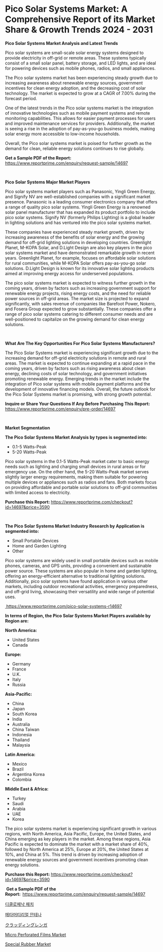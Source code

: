 <p><h1>Pico Solar Systems Market: A Comprehensive Report of its Market Share & Growth Trends 2024 - 2031</h1></p><p><strong>Pico Solar Systems Market Analysis and Latest Trends</strong></p>
<p><p>Pico solar systems are small-scale solar energy systems designed to provide electricity in off-grid or remote areas. These systems typically consist of a small solar panel, battery storage, and LED lights, and are ideal for powering devices such as mobile phones, radios, and small appliances.</p><p>The Pico solar systems market has been experiencing steady growth due to increasing awareness about renewable energy sources, government incentives for clean energy adoption, and the decreasing cost of solar technology. The market is expected to grow at a CAGR of 7.00% during the forecast period.</p><p>One of the latest trends in the Pico solar systems market is the integration of innovative technologies such as mobile payment systems and remote monitoring capabilities. This allows for easier payment processes for users and improved maintenance services for providers. Additionally, the market is seeing a rise in the adoption of pay-as-you-go business models, making solar energy more accessible to low-income households.</p><p>Overall, the Pico solar systems market is poised for further growth as the demand for clean, reliable energy solutions continues to rise globally.</p></p>
<p><strong>Get a Sample PDF of the Report:&nbsp;</strong> <a href="https://www.reportprime.com/enquiry/request-sample/14697">https://www.reportprime.com/enquiry/request-sample/14697</a></p>
<p>&nbsp;</p>
<p><strong>Pico Solar Systems Major Market Players</strong></p>
<p><p>Pico solar systems market players such as Panasonic, Yingli Green Energy, and Signify NV are well-established companies with a significant market presence. Panasonic is a leading consumer electronics company that offers a range of quality pico solar systems. Yingli Green Energy is a renowned solar panel manufacturer that has expanded its product portfolio to include pico solar systems. Signify NV (formerly Philips Lighting) is a global leader in lighting solutions and has ventured into the pico solar systems market.</p><p>These companies have experienced steady market growth, driven by increasing awareness of the benefits of solar energy and the growing demand for off-grid lighting solutions in developing countries. Greenlight Planet, M-KOPA Solar, and D.Light Design are also key players in the pico solar systems market and have demonstrated remarkable growth in recent years. Greenlight Planet, for example, focuses on affordable solar solutions for rural communities, while M-KOPA Solar offers pay-as-you-go solar solutions. D.Light Design is known for its innovative solar lighting products aimed at improving energy access for underserved populations.</p><p>The pico solar systems market is expected to witness further growth in the coming years, driven by factors such as increasing government support for renewable energy projects, rising energy costs, and the need for reliable power sources in off-grid areas. The market size is projected to expand significantly, with sales revenue of companies like Barefoot Power, Nokero, and Fosera Group expected to grow substantially. These companies offer a range of pico solar systems catering to different consumer needs and are well-positioned to capitalize on the growing demand for clean energy solutions.</p></p>
<p>&nbsp;</p>
<p><strong>What Are The Key Opportunities For Pico Solar Systems Manufacturers?</strong></p>
<p><p>The Pico Solar Systems market is experiencing significant growth due to the increasing demand for off-grid electricity solutions in remote and rural areas. The market is expected to continue expanding at a rapid pace in the coming years, driven by factors such as rising awareness about clean energy, declining costs of solar technology, and government initiatives promoting renewable energy. Emerging trends in the market include the integration of Pico solar systems with mobile payment platforms and the development of innovative financing models. Overall, the future outlook for the Pico Solar Systems market is promising, with strong growth potential.</p></p>
<p><strong>Inquire or Share Your Questions If Any Before Purchasing This Report:</strong> <a href="https://www.reportprime.com/enquiry/pre-order/14697">https://www.reportprime.com/enquiry/pre-order/14697</a></p>
<p>&nbsp;</p>
<p><strong>Market Segmentation</strong></p>
<p><strong>The Pico Solar Systems Market Analysis by types is segmented into:</strong></p>
<p><ul><li>0.1-5 Watts-Peak</li><li>5-20 Watts-Peak</li></ul></p>
<p><p>Pico solar systems in the 0.1-5 Watts-Peak market cater to basic energy needs such as lighting and charging small devices in rural areas or for emergency use. On the other hand, the 5-20 Watts-Peak market serves slightly larger energy requirements, making them suitable for powering multiple devices or appliances such as radios and fans. Both markets focus on providing affordable and portable solar solutions to off-grid communities with limited access to electricity.</p></p>
<p><strong>Purchase this Report:&nbsp;</strong><a href="https://www.reportprime.com/checkout?id=14697&price=3590">https://www.reportprime.com/checkout?id=14697&price=3590</a></p>
<p>&nbsp;</p>
<p><strong>The Pico Solar Systems Market Industry Research by Application is segmented into:</strong></p>
<p><ul><li>Small Portable Devices</li><li>Home and Garden Lighting</li><li>Other</li></ul></p>
<p><p>Pico solar systems are widely used in small portable devices such as mobile phones, cameras, and GPS units, providing a convenient and sustainable power source. These systems are also popular in home and garden lighting, offering an energy-efficient alternative to traditional lighting solutions. Additionally, pico solar systems have found application in various other markets, including outdoor recreational activities, emergency preparedness, and off-grid living, showcasing their versatility and wide range of potential uses.</p></p>
<p><a href="https://www.reportprime.com/pico-solar-systems-r14697">&nbsp;https://www.reportprime.com/pico-solar-systems-r14697</a></p>
<p><strong>In terms of Region, the Pico Solar Systems Market Players available by Region are:</strong></p>
<p>
    <p> <strong> North America: </strong>
        <ul>
            <li>United States</li>
            <li>Canada</li>
        </ul>
        </p> 
    <p> <strong> Europe: </strong>
        <ul>
            <li>Germany</li>
            <li>France</li>
            <li>U.K.</li>
            <li>Italy</li>
            <li>Russia</li>
        </ul>
        </p> 
    <p> <strong> Asia-Pacific: </strong>
        <ul>
            <li>China</li>
            <li>Japan</li>
            <li>South Korea</li>
            <li>India</li>
            <li>Australia</li>
            <li>China Taiwan</li>
            <li>Indonesia</li>
            <li>Thailand</li>
            <li>Malaysia</li>
        </ul>
        </p> 
    <p> <strong> Latin America: </strong>
        <ul>
            <li>Mexico</li>
            <li>Brazil</li>
            <li>Argentina Korea</li>
            <li>Colombia</li>
        </ul>
        </p> 
    <p> <strong> Middle East & Africa: </strong>
        <ul>
            <li>Turkey</li>
            <li>Saudi</li>
            <li>Arabia</li>
            <li>UAE</li>
            <li>Korea</li>
        </ul>
    </p>
    </p>
<p><p>The pico solar systems market is experiencing significant growth in various regions, with North America, Asia Pacific, Europe, the United States, and China emerging as key players in the market. Among these regions, Asia Pacific is expected to dominate the market with a market share of 40%, followed by North America at 25%, Europe at 20%, the United States at 10%, and China at 5%. This trend is driven by increasing adoption of renewable energy sources and government incentives promoting clean energy solutions.</p></p>
<p><strong>Purchase this Report: </strong><a href="https://www.reportprime.com/checkout?id=14697&price=3590">https://www.reportprime.com/checkout?id=14697&price=3590</a></p>
<p>&nbsp;<strong>Get a Sample PDF of the Report:&nbsp;&nbsp;</strong><a href="https://www.reportprime.com/enquiry/request-sample/14697">https://www.reportprime.com/enquiry/request-sample/14697</a></p>
<p><strong></strong></p>
<p><p><a href="https://medium.com/@randyhuel1979/%EB%94%94%ED%81%B4%EB%A1%9C%ED%8E%98%EB%82%99-%ED%8C%A8%EC%B9%98-%EC%8B%9C%EC%9E%A5-%EC%A1%B0%EC%82%AC-%EB%B3%B4%EA%B3%A0%EC%84%9C-%EA%B7%B8-%EC%97%AD%EC%82%AC-%EB%B0%8F-2024%EB%85%84%EB%B6%80%ED%84%B0-2031%EB%85%84%EA%B9%8C%EC%A7%80%EC%9D%98-%EC%98%88%EC%B8%A1-a719e615c501">디클로페낙 패치</a></p><p><a href="https://medium.com/@snake68678/%EB%A9%94%ED%83%80%EB%AC%BC%EC%A7%88-%EC%95%88%ED%85%8C%EB%82%98-%EC%8B%9C%EC%9E%A5-%EA%B7%9C%EB%AA%A8-cagr-%ED%8A%B8%EB%A0%8C%EB%93%9C-2024-2030-ba26608f2599">메타머티리얼 안테나</a></p><p><a href="https://medium.com/@aidalakin1973/%E3%82%AF%E3%83%A9%E3%83%83%E3%83%87%E3%82%A3%E3%83%B3%E3%82%B0%E3%83%96%E3%83%AA%E3%83%83%E3%82%AF%E5%B8%82%E5%A0%B4%E3%81%AE%E8%A6%8F%E6%A8%A1-cagr-%E3%83%88%E3%83%AC%E3%83%B3%E3%83%892024%E5%B9%B4-2030%E5%B9%B4-e7d74f2d47e7">クラッディングレンガ</a></p><p><a href="https://www.linkedin.com/pulse/micro-perforated-films-market-size-growth-segmentation-regional-0b7pe?trackingId=7JYsoMcSlN3Dzxw3W%2BD0cA%3D%3D">Micro Perforated Films Market</a></p><p><a href="https://www.linkedin.com/pulse/special-rubber-market-size-share-amp-trends-analysis-report-ukjme?trackingId=dl3mznTjwS4w138RnWuYiA%3D%3D">Special Rubber Market</a></p></p>